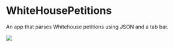 # WhiteHousePetitions
An app that parses Whitehouse petitions using JSON and a tab bar.

<a href="http://www.dazzlejunction.com/generators/image-generator.php" title="html image code" target="_blank"><img src="https://media.giphy.com/media/5z0fLJFufTvCo/giphy.gif" border="0"></a>
